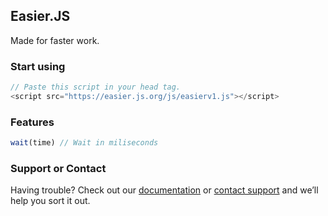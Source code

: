 ## Easier.JS
Made for faster work.
### Start using
```js
// Paste this script in your head tag.
<script src="https://easier.js.org/js/easierv1.js"></script>
```
### Features
```js
wait(time) // Wait in miliseconds
```
### Support or Contact

Having trouble? Check out our [documentation](https://docs.github.com/categories/github-pages-basics/) or [contact support](https://support.github.com/contact) and we’ll help you sort it out.
